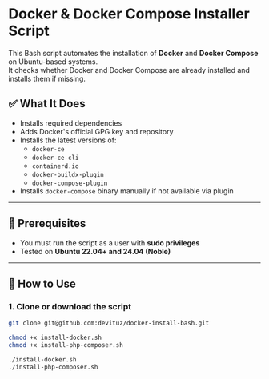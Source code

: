 # Docker & Docker Compose Installer Script

This Bash script automates the installation of **Docker** and **Docker Compose** on Ubuntu-based systems.  
It checks whether Docker and Docker Compose are already installed and installs them if missing.

## ✅ What It Does

- Installs required dependencies
- Adds Docker's official GPG key and repository
- Installs the latest versions of:
  - `docker-ce`
  - `docker-ce-cli`
  - `containerd.io`
  - `docker-buildx-plugin`
  - `docker-compose-plugin`
- Installs `docker-compose` binary manually if not available via plugin

---

## 🧾 Prerequisites

- You must run the script as a user with **sudo privileges**
- Tested on **Ubuntu 22.04+ and 24.04 (Noble)**

---

## 🚀 How to Use

### 1. Clone or download the script

```bash
git clone git@github.com:devituz/docker-install-bash.git

chmod +x install-docker.sh
chmod +x install-php-composer.sh

./install-docker.sh
./install-php-composer.sh
